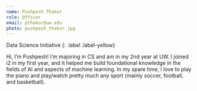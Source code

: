 ```yaml
---
name: Pushpesh Thakur
role: Officer
email: pthakur@uw.edu
photo: pushpesh_thakur.jpg
---
```


Data Science Initiative
{: .label .label-yellow}

Hi, I’m Pushpesh! I’m majoring in CS and am in my 2nd year at UW. I joined i2 in my first year, and it helped me build foundational knowledge in the fields of AI and aspects of machine learning. In my spare time, I love to play the piano and play/watch pretty much any sport (mainly soccer, football, and basketball).
